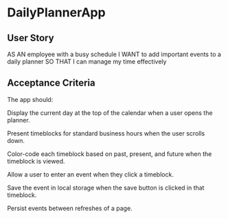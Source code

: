 # DailyPlannerApp

## User Story
AS AN employee with a busy schedule
I WANT to add important events to a daily planner
SO THAT I can manage my time effectively

## Acceptance Criteria
The app should:

Display the current day at the top of the calendar when a user opens the planner.

Present timeblocks for standard business hours when the user scrolls down.

Color-code each timeblock based on past, present, and future when the timeblock is viewed.

Allow a user to enter an event when they click a timeblock.

Save the event in local storage when the save button is clicked in that timeblock.

Persist events between refreshes of a page.